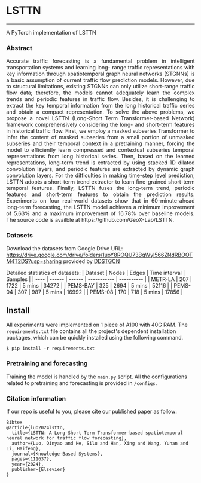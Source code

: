 # LSTTN
------  

A PyTorch implementation of LSTTN
### Abstract
<p align="justify">
Accurate traffic forecasting is a fundamental problem in intelligent transportation systems and learning long- range traffic representations with key information through spatiotemporal graph neural networks (STGNNs) is a basic assumption of current traffic flow prediction models. However, due to structural limitations, existing STGNNs can only utilize short-range traffic flow data; therefore, the models cannot adequately learn the complex trends and periodic features in traffic flow. Besides, it is challenging to extract the key temporal information from the long historical traffic series and obtain a compact representation. To solve the above problems, we propose a novel LSTTN (Long-Short Term Transformer-based Network) framework comprehensively considering the long- and short-term features in historical traffic flow. First, we employ a masked subseries Transformer to infer the content of masked subseries from a small portion of unmasked subseries and their temporal context in a pretraining manner, forcing the model to efficiently learn compressed and contextual subseries temporal representations from long historical series. Then, based on the learned representations, long-term trend is extracted by using stacked 1D dilated convolution layers, and periodic features are extracted by dynamic graph convolution layers. For the difficulties in making time-step level prediction, LSTTN adopts a short-term trend extractor to learn fine-grained short-term temporal features. Finally, LSTTN fuses the long-term trend, periodic features and short-term features to obtain the prediction results. Experiments on four real-world datasets show that in 60-minute-ahead long-term forecasting, the LSTTN model achieves a minimum improvement of 5.63% and a maximum improvement of 16.78% over baseline models. The source code is availble at https://github.com/GeoX-Lab/LSTTN.

### Datasets
Download the datasets from Google Drive URL: https://drive.google.com/drive/folders/1uoY8ROQU73BqWyl566ZNdRBOOTM4T2DS?usp=sharing provided by [DDSTGCN](https://github.com/j1o2h3n/DDSTGCN)

Detailed statistics of datasets:
|  Dataset | Nodes    | Edges  | Time interval | Samples        |
| ---- | ------ | ------ | ----------- | ---------- |
| METR-LA  | 207 | 1722 | 5 mins      | 34272      |
| PEMS-BAY  | 325 | 2694 | 5 mins      | 52116      |
| PEMS-04  | 307 | 987 | 5 mins      | 16992      |
| PEMS-08  | 170 | 718 | 5 mins      | 17856      |

## Install

All experiments were implemented on 1 piece of A100 with 40G RAM. The `requirements.txt` file contains all the project's dependent installation packages, which can be quickly installed using the following command.

```
$ pip install -r requirements.txt
```

### Pretraining and forecasting

Training the model is handled by the `main.py` script. All the configurations related to pretraining and forecasting is provided in `/configs`. 


  
### Citation information
If our repo is useful to you, please cite our published paper as follow:
```
Bibtex
@article{luo2024lsttn,
  title={LSTTN: A Long-Short Term Transformer-based spatiotemporal neural network for traffic flow forecasting},
  author={Luo, Qinyao and He, Silu and Han, Xing and Wang, Yuhan and Li, Haifeng},
  journal={Knowledge-Based Systems},
  pages={111637},
  year={2024},
  publisher={Elsevier}
}
```
